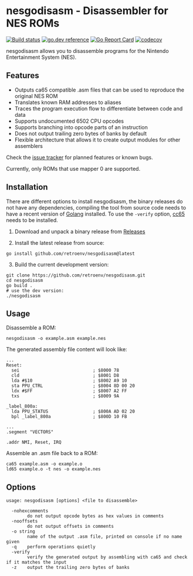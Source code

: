 # nesgodisasm - Disassembler for NES ROMs

[![Build status](https://github.com/retroenv/nesgodisasm/actions/workflows/go.yaml/badge.svg?branch=main)](https://github.com/retroenv/nesgodisasm/actions)
[![go.dev reference](https://img.shields.io/badge/go.dev-reference-007d9c?logo=go&logoColor=white&style=flat-square)](https://pkg.go.dev/github.com/retroenv/nesgodisasm)
[![Go Report Card](https://goreportcard.com/badge/github.com/retroenv/nesgodisasm)](https://goreportcard.com/report/github.com/retroenv/nesgodisasm)
[![codecov](https://codecov.io/gh/retroenv/nesgodisasm/branch/main/graph/badge.svg?token=NS5UY28V3A)](https://codecov.io/gh/retroenv/nesgodisasm)


nesgodisasm allows you to disassemble programs for the Nintendo Entertainment System (NES).

## Features

* Outputs ca65 compatible .asm files that can be used to reproduce the original NES ROM
* Translates known RAM addresses to aliases
* Traces the program execution flow to differentiate between code and data
* Supports undocumented 6502 CPU opcodes
* Supports branching into opcode parts of an instruction
* Does not output trailing zero bytes of banks by default
* Flexible architecture that allows it to create output modules for other assemblers 

Check the [issue tracker](https://github.com/retroenv/nesgodisasm/issues?q=is%3Aissue+is%3Aopen) for planned features or known bugs.

Currently, only ROMs that use mapper 0 are supported.

## Installation

There are different options to install nesgodisasm, the binary releases do not have any dependencies, 
compiling the tool from source code needs to have a recent version of [Golang](https://go.dev/) installed.
To use the `-verify` option, [cc65](https://github.com/cc65/cc65) needs to be installed.

1. Download and unpack a binary release from [Releases](https://github.com/retroenv/nesgo/releases)

2. Install the latest release from source: 

```
go install github.com/retroenv/nesgodisasm@latest
```

3. Build the current development version:

```
git clone https://github.com/retroenv/nesgodisasm.git
cd nesgodisasm
go build .
# use the dev version:
./nesgodisasm  
```

## Usage

Disassemble a ROM:

```
nesgodisasm -o example.asm example.nes
```

The generated assembly file content will look like:

```
...
Reset:
  sei                            ; $8000 78
  cld                            ; $8001 D8
  lda #$10                       ; $8002 A9 10
  sta PPU_CTRL                   ; $8004 8D 00 20
  ldx #$FF                       ; $8007 A2 FF
  txs                            ; $8009 9A

_label_800a:
  lda PPU_STATUS                 ; $800A AD 02 20
  bpl _label_800a                ; $800D 10 FB

...
.segment "VECTORS"

.addr NMI, Reset, IRQ
```

Assemble an .asm file back to a ROM:

```
ca65 example.asm -o example.o
ld65 example.o -t nes -o example.nes 
```

## Options

```
usage: nesgodisasm [options] <file to disassemble>

  -nohexcomments
    	do not output opcode bytes as hex values in comments
  -nooffsets
    	do not output offsets in comments
  -o string
    	name of the output .asm file, printed on console if no name given
  -q	perform operations quietly
  -verify
    	verify the generated output by assembling with ca65 and check if it matches the input
  -z	output the trailing zero bytes of banks
```
